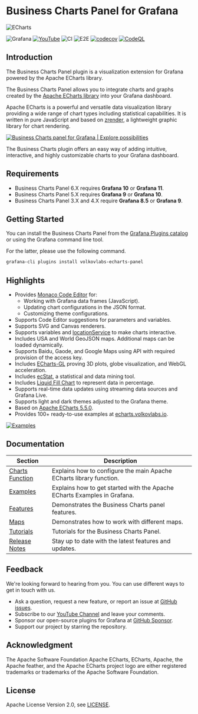 # Business Charts Panel for Grafana

![ECharts](https://github.com/VolkovLabs/volkovlabs-echarts-panel/raw/main/src/img/dashboard.png)

![Grafana](https://img.shields.io/badge/Grafana-10.3-orange)
[![YouTube](https://img.shields.io/badge/YouTube-Playlist-red)](https://youtube.com/playlist?list=PLPow72ygztmQHGWFqksEf3LebUfhqBfFu)
![CI](https://github.com/volkovlabs/volkovlabs-echarts-panel/workflows/CI/badge.svg)
![E2E](https://github.com/volkovlabs/volkovlabs-echarts-panel/workflows/E2E/badge.svg)
[![codecov](https://codecov.io/gh/VolkovLabs/volkovlabs-echarts-panel/branch/main/graph/badge.svg?token=0m6f0ktUar)](https://codecov.io/gh/VolkovLabs/volkovlabs-echarts-panel)
[![CodeQL](https://github.com/VolkovLabs/volkovlabs-echarts-panel/actions/workflows/codeql-analysis.yml/badge.svg)](https://github.com/VolkovLabs/volkovlabs-echarts-panel/actions/workflows/codeql-analysis.yml)

## Introduction

The Business Charts Panel plugin is a visualization extension for Grafana powered by the Apache ECharts library.

The Business Charts Panel allows you to integrate charts and graphs created by the [Apache ECharts library](https://echarts.apache.org/en/index.html) into your Grafana dashboard.

Apache ECharts is a powerful and versatile data visualization library providing a wide range of chart types including statistical capabilities. It is written in pure JavaScript and based on [zrender](http://ecomfe.github.io/zrender/), a lightweight graphic library for chart rendering.

[![Business Charts panel for Grafana | Explore possibilities](https://raw.githubusercontent.com/volkovlabs/volkovlabs-echarts-panel/main/img/overview.png)](https://youtu.be/S3PiL1p1v5U)

The Business Charts plugin offers an easy way of adding intuitive, interactive, and highly customizable charts to your Grafana dashboard.

## Requirements

- Business Charts Panel 6.X requires **Grafana 10** or **Grafana 11**.
- Business Charts Panel 5.X requires **Grafana 9** or **Grafana 10**.
- Business Charts Panel 3.X and 4.X require **Grafana 8.5** or **Grafana 9**.

## Getting Started

You can install the Business Charts Panel from the [Grafana Plugins catalog](https://grafana.com/grafana/plugins/volkovlabs-echarts-panel/) or using the Grafana command line tool.

For the latter, please use the following command.

```bash
grafana-cli plugins install volkovlabs-echarts-panel
```

## Highlights

- Provides [Monaco Code Editor](https://microsoft.github.io/monaco-editor/) for:
  - Working with Grafana data frames (JavaScript).
  - Updating chart configurations in the JSON format.
  - Customizing theme configurations.
- Supports Code Editor suggestions for parameters and variables.
- Supports SVG and Canvas renderers.
- Supports variables and [locationService](https://grafana.com/docs/grafana/latest/developers/plugins/create-a-grafana-plugin/extend-a-plugin/add-support-for-variables/#set-a-variable-from-your-plugin) to make charts interactive.
- Includes USA and World GeoJSON maps. Additional maps can be loaded dynamically.
- Supports Baidu, Gaode, and Google Maps using API with required provision of the access key.
- Includes [ECharts-GL](https://github.com/ecomfe/echarts-gl) proving 3D plots, globe visualization, and WebGL acceleration.
- Includes [ecStat](https://github.com/ecomfe/echarts-stat), a statistical and data mining tool.
- Includes [Liquid Fill Chart](https://github.com/ecomfe/echarts-liquidfill) to represent data in percentage.
- Supports real-time data updates using streaming data sources and Grafana Live.
- Supports light and dark themes adjusted to the Grafana theme.
- Based on [Apache ECharts 5.5.0](https://github.com/apache/echarts/releases/tag/5.5.0).
- Provides 100+ ready-to-use examples at [echarts.volkovlabs.io](https://echarts.volkovlabs.io).

[![Examples](https://github.com/VolkovLabs/volkovlabs-echarts-panel/raw/main/src/img/examples.png)](https://echarts.volkovlabs.io)

## Documentation

| Section                                                                           | Description                                                              |
| --------------------------------------------------------------------------------- | ------------------------------------------------------------------------ |
| [Charts Function](https://volkovlabs.io/plugins/volkovlabs-echarts-panel/options) | Explains how to configure the main Apache ECharts library function.      |
| [Examples](https://volkovlabs.io/plugins/volkovlabs-echarts-panel/examples)       | Explains how to get started with the Apache ECharts Examples in Grafana. |
| [Features](https://volkovlabs.io/plugins/volkovlabs-echarts-panel/features)       | Demonstrates the Business Charts panel features.                         |
| [Maps](https://volkovlabs.io/plugins/volkovlabs-echarts-panel/maps)               | Demonstrates how to work with different maps.                            |
| [Tutorials](https://volkovlabs.io/plugins/volkovlabs-echarts-panel/tutorials)     | Tutorials for the Business Charts Panel.                                 |
| [Release Notes](https://volkovlabs.io/plugins/volkovlabs-echarts-panel/release)   | Stay up to date with the latest features and updates.                    |

## Feedback

We're looking forward to hearing from you. You can use different ways to get in touch with us.

- Ask a question, request a new feature, or report an issue at [GitHub issues](https://github.com/volkovlabs/volkovlabs-echarts-panel/issues).
- Subscribe to our [YouTube Channel](https://www.youtube.com/@volkovlabs) and leave your comments.
- Sponsor our open-source plugins for Grafana at [GitHub Sponsor](https://github.com/sponsors/VolkovLabs).
- Support our project by starring the repository.

## Acknowledgment

The Apache Software Foundation Apache ECharts, ECharts, Apache, the Apache feather, and the Apache ECharts project logo are either registered trademarks or trademarks of the Apache Software Foundation.

## License

Apache License Version 2.0, see [LICENSE](https://github.com/volkovlabs/volkovlabs-echarts-panel/blob/main/LICENSE).
